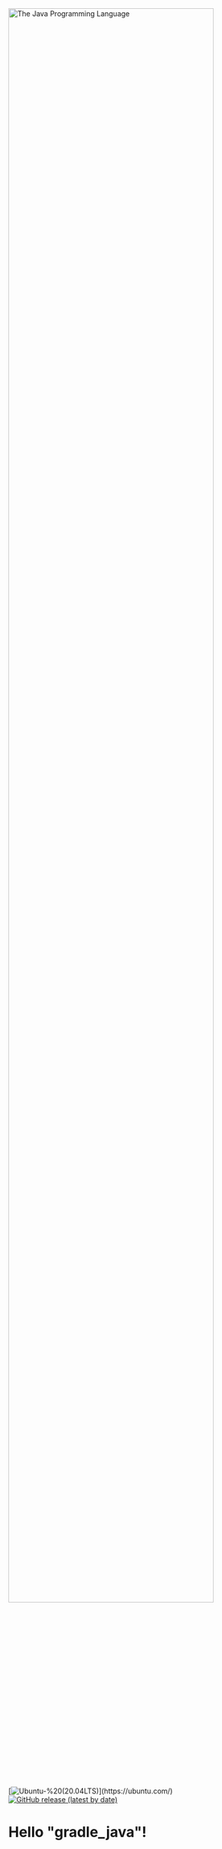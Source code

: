 <a href = "https://openjdk.java.net/">
<img width = "90%" height = "auto" src = "https://img.shields.io/badge/Java-Programming%20Language-black?style=flat&logo=java" alt = "The Java Programming Language">
</a>

[![Ubuntu-%20(20.04LTS)](https://img.shields.io/badge/Ubuntu-%20(20.04LTS)-brightgreen)](https://ubuntu.com/)
[![GitHub release (latest by date)](https://img.shields.io/github/v/release/gradle/gradle?label=gradle&logo=gradle)](https://gradle.org/)


# Hello "gradle_java"!
